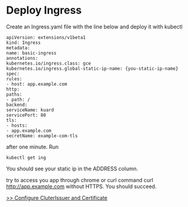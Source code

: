 # Deploy Ingress

Create an Ingress.yaml file with the line below and deploy it with kubectl

```
apiVersion: extensions/v1beta1
kind: Ingress
metadata:
name: basic-ingress
annotations:
kubernetes.io/ingress.class: gce
kubernetes.io/ingress.global-static-ip-name: {you-static-ip-name}
spec:
rules:
- host: app.example.com
http:
paths:
- path: /
backend:
serviceName: kuard
servicePort: 80
tls:
- hosts:
- app.example.com
secretName: example-com-tls
```

after one minute. Run
```
kubectl get ing
```

You should see your static ip in the ADDRESS column.

try to access you app through chrome or curl command curl http://app.example.com without HTTPS. You should succeed.

[>> Configure CluterIssuer and Certificate](conf_cert-manager.md)
